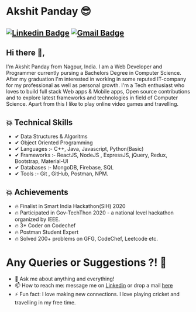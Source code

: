 # Akshit Panday 😎
[![Linkedin Badge](https://img.shields.io/badge/-AkshitPanday-blue?style=social&logo=Linkedin&logoColor=blue&link=https://www.linkedin.com/in/akshitpanday/)](https://www.linkedin.com/in/akshitpanday/) 
[![Gmail Badge](https://img.shields.io/badge/-GMail-c14438?style=social&logo=Gmail&logoColor=red&link=mailto:akshitpanday791@gmail.com)](mailto:akshitpanday791@gmail.com)
---
## Hi there 👋,           
I'm Akshit Panday from Nagpur, India. I am a Web Developer and Programmer currently pursing a Bachelors Degree in Computer Science. After my graduation I'm interested in working in some reputed IT-company for my professional as well as personal growth. I'm a Tech enthusiast who loves to build full stack Web apps & Mobile apps, Open source contributions and to explore latest frameworks and technologies in field of Computer Science. Apart from this I like to play online video games and travelling.

## 💥 Technical Skills
- ✔  Data Structures & Algoritms
- ✔  Object Oriented Programming
- ✔  Languages :- C++, Java, Javascript, Python(Basic)
- ✔  Frameworks :- ReactJS, NodeJS , ExpressJS, jQuery, Redux, Bootstrap, Material-UI
- ✔  Databases :- MongoDB, Firebase, SQL
- ✔  Tools :- Git , GitHub, Postman, NPM.

## 💥 Achievements
- 🔥 Finalist in Smart India Hackathon(SIH) 2020
- 🔥 Participated in Gov-TechThon 2020 - a national level hackathon organized by IEEE.
- 🔥 3* Coder on Codechef
- 🔥 Postman Student Expert
- 🔥 Solved 200+ problems on GFG, CodeChef, Leetcode etc.


# Any Queries or Suggestions ?! 🤔
- 💬 Ask me about anything and everything! 
- 📫 How to reach me: message me on [Linkedin](https://www.linkedin.com/in/akshitpanday/) or drop a mail [here](mailto:akshitpanday791@gmail.com)
- ⚡ Fun fact: I love making new connections. I love playing cricket and travelling in my free time.
